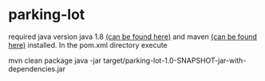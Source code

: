 # parking-lot

required java version java 1.8 [(can be found here)](https://openjdk.java.net/install/)
and maven [(can be found here)](https://maven.apache.org/install.html) installed.
In the pom.xml directory execute

mvn clean package
java -jar target/parking-lot-1.0-SNAPSHOT-jar-with-dependencies.jar
